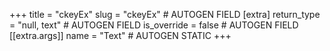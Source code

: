 +++
title = "ckeyEx"
slug = "ckeyEx" # AUTOGEN FIELD
[extra]
return_type = "null, text" # AUTOGEN FIELD
is_override = false # AUTOGEN FIELD
[[extra.args]]
name = "Text" # AUTOGEN STATIC
+++